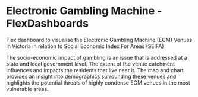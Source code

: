# Electronic Gambling Machine - FlexDashboards
Flex dashboard to visualise the Electronic Gambling Machine (EGM) Venues in Victoria in relation to Social Economic Index For Areas (SEIFA)

The socio-economic impact of gambling is an issue that is addressed at a state and local government level. The extent of the venue catchment influences and impacts the residents that live near it. The map and chart provides an insight into demographics surrounding these venues and highlights the potential threats of highly condense EGM venues in the most vulnerable areas.

